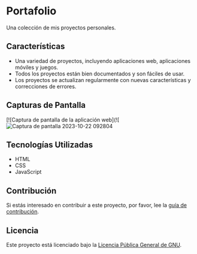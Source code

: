 # Portafolio

Una colección de mis proyectos personales.

## Características

- Una variedad de proyectos, incluyendo aplicaciones web, aplicaciones móviles y juegos.
- Todos los proyectos están bien documentados y son fáciles de usar.
- Los proyectos se actualizan regularmente con nuevas características y correcciones de errores.

## Capturas de Pantalla

[![Captura de pantalla de la aplicación web](![![Captura de pantalla 2023-10-22 092804](https://github.com/gfelix01/MyResume/assets/98698512/d8857850-9a16-4a35-bd88-73b39d3ad00c)




## Tecnologías Utilizadas

- HTML
- CSS
- JavaScript


## Contribución

Si estás interesado en contribuir a este proyecto, por favor, lee la [guía de contribución](CONTRIBUTING.md).

## Licencia

Este proyecto está licenciado bajo la [Licencia Pública General de GNU](LICENSE.md).
